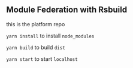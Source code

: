 ## Module Federation with Rsbuild

this is the platform repo

`yarn install` to install `node_modules`

`yarn build` to build `dist`

`yarn start` to start `localhost`

